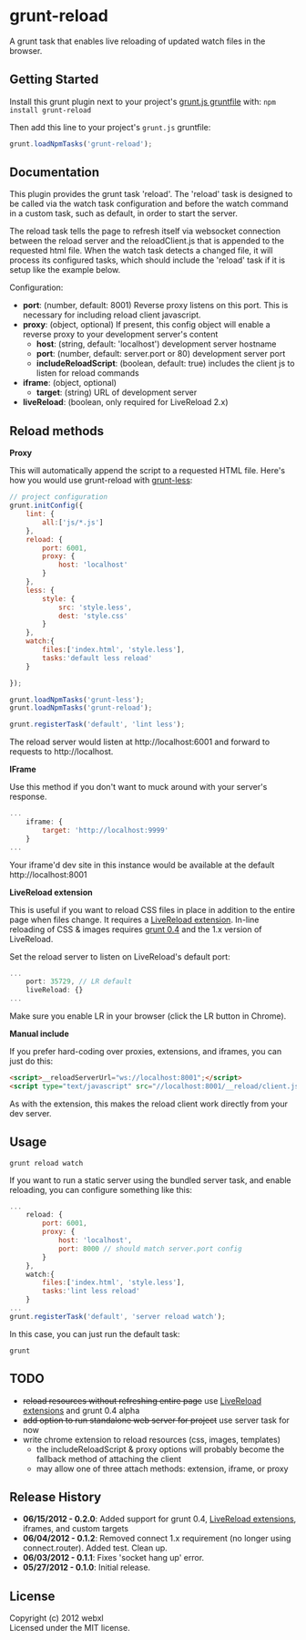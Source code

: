 # grunt-reload

A grunt task that enables live reloading of updated watch files in the browser.

## Getting Started
Install this grunt plugin next to your project's [grunt.js gruntfile][getting_started] with: `npm install grunt-reload`

Then add this line to your project's `grunt.js` gruntfile:

```javascript
grunt.loadNpmTasks('grunt-reload');
```

[grunt]: https://github.com/cowboy/grunt
[getting_started]: https://github.com/cowboy/grunt/blob/master/docs/getting_started.md

## Documentation

This plugin provides the grunt task 'reload'. The 'reload' task is designed to be called via the watch task configuration and before the watch command in a custom task, such as default, in order to start the server.

The reload task tells the page to refresh itself via websocket connection between the reload server and the reloadClient.js that is appended to the requested html file. When the watch task detects a changed file, it will process its configured tasks, which should include the 'reload' task if it is setup like the example below.

Configuration:

* __port__: (number, default: 8001) Reverse proxy listens on this port. This is necessary for including reload client javascript.
* __proxy__: (object, optional) If present, this config object will enable a reverse proxy to your development server's content
  * __host__: (string, default: 'localhost') development server hostname
  * __port__: (number, default: server.port or 80) development server port
  * __includeReloadScript__: (boolean, default: true) includes the client js to listen for reload commands
* __iframe__: (object, optional)
  * __target__: (string) URL of development server
* __liveReload__: (boolean, only required for LiveReload 2.x)

## Reload methods

__Proxy__

This will automatically append the script to a requested HTML file. Here's how you would use grunt-reload with [grunt-less](https://github.com/jharding/grunt-less):

```javascript
// project configuration
grunt.initConfig({
    lint: {
        all:['js/*.js']
    },
    reload: {
        port: 6001,
        proxy: {
            host: 'localhost'
        }
    },
    less: {
        style: {
            src: 'style.less',
            dest: 'style.css'
        }
    },
    watch:{
        files:['index.html', 'style.less'],
        tasks:'default less reload'
    }

});

grunt.loadNpmTasks('grunt-less');
grunt.loadNpmTasks('grunt-reload');

grunt.registerTask('default', 'lint less');
```

The reload server would listen at http://localhost:6001 and forward to requests to http://localhost.

__IFrame__

Use this method if you don't want to muck around with your server's response.

```javascript
...
    iframe: {
        target: 'http://localhost:9999'
    }
...
```

Your iframe'd dev site in this instance would be available at the default http://localhost:8001

__LiveReload extension__

This is useful if you want to reload CSS files in place in addition to the entire page when files change. It requires a [LiveReload extension](http://help.livereload.com/kb/general-use/browser-extensions). In-line reloading of CSS & images requires [grunt 0.4](https://github.com/cowboy/grunt/tree/wip) and the 1.x version of LiveReload.

Set the reload server to listen on LiveReload's default port:

```javascript
...
    port: 35729, // LR default
    liveReload: {}
...
```

Make sure you enable LR in your browser (click the LR button in Chrome).

__Manual include__

If you prefer hard-coding over proxies, extensions, and iframes, you can just do this:

```html
<script>__reloadServerUrl="ws://localhost:8001";</script>
<script type="text/javascript" src="//localhost:8001/__reload/client.js"></script>
```

As with the extension, this makes the reload client work directly from your dev server.

## Usage

`grunt reload watch`

If you want to run a static server using the bundled server task, and enable reloading, you can configure something like this:

```javascript
...
    reload: {
        port: 6001,
        proxy: {
            host: 'localhost',
            port: 8000 // should match server.port config
        }
    },
    watch:{
        files:['index.html', 'style.less'],
        tasks:'lint less reload'
    }
...
grunt.registerTask('default', 'server reload watch');
```

In this case, you can just run the default task:

`grunt`


## TODO
* ~~reload resources without refreshing entire page~~ use [LiveReload extensions](http://help.livereload.com/kb/general-use/browser-extensions) and grunt 0.4 alpha
* ~~add option to run standalone web server for project~~ use server task for now
* write chrome extension to reload resources (css, images, templates)
    * the includeReloadScript & proxy options will probably become the fallback method of attaching the client
    * may allow one of three attach methods: extension, iframe, or proxy

## Release History
*   __06/15/2012 - 0.2.0__: Added support for grunt 0.4, [LiveReload extensions](http://help.livereload.com/kb/general-use/browser-extensions), iframes, and custom targets
*   __06/04/2012 - 0.1.2__: Removed connect 1.x requirement (no longer using connect.router). Added test. Clean up.
*   __06/03/2012 - 0.1.1__: Fixes 'socket hang up' error.
*   __05/27/2012 - 0.1.0__: Initial release.

## License
Copyright (c) 2012 webxl  
Licensed under the MIT license.
